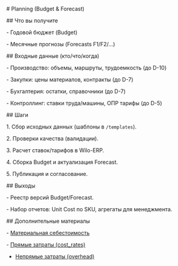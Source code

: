 \# Planning (Budget \& Forecast)



\## Что вы получите

\- Годовой бюджет (Budget)

\- Месячные прогнозы (Forecasts F1/F2/…)



\## Входные данные (кто/что/когда)

\- Производство: объемы, маршруты, трудоемкость (до D-10)

\- Закупки: цены материалов, контракты (до D-7)

\- Бухгалтерия: остатки, справочники (до D-7)

\- Контроллинг: ставки труда/машины, ОПР тарифы (до D-5)



\## Шаги

1\. Сбор исходных данных (шаблоны в `/templates`).

2\. Проверки качества (валидации).

3\. Расчет ставок/тарифов в Wilo-ERP.

4\. Сборка Budget и актуализация Forecast.

5\. Публикация и согласование.



\## Выходы

\- Реестр версий Budget/Forecast.

\- Набор отчетов: Unit Cost по SKU, агрегаты для менеджмента.

\## Дополнительные материалы

\- [Материальная себестоимость](./bom.md)

\- [Прямые затраты (cost_rates)](./direct_costs.md)

- [Непрямые затраты (overhead)](./overhead.md)

